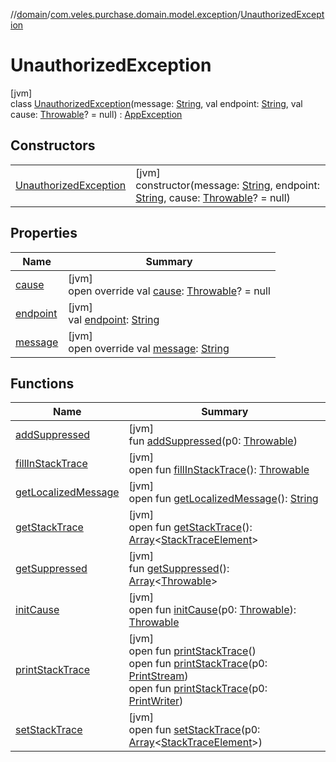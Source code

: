 //[domain](../../../index.md)/[com.veles.purchase.domain.model.exception](../index.md)/[UnauthorizedException](index.md)

# UnauthorizedException

[jvm]\
class [UnauthorizedException](index.md)(message: [String](https://kotlinlang.org/api/latest/jvm/stdlib/kotlin/-string/index.html), val endpoint: [String](https://kotlinlang.org/api/latest/jvm/stdlib/kotlin/-string/index.html), val cause: [Throwable](https://kotlinlang.org/api/latest/jvm/stdlib/kotlin/-throwable/index.html)? = null) : [AppException](../-app-exception/index.md)

## Constructors

| | |
|---|---|
| [UnauthorizedException](-unauthorized-exception.md) | [jvm]<br>constructor(message: [String](https://kotlinlang.org/api/latest/jvm/stdlib/kotlin/-string/index.html), endpoint: [String](https://kotlinlang.org/api/latest/jvm/stdlib/kotlin/-string/index.html), cause: [Throwable](https://kotlinlang.org/api/latest/jvm/stdlib/kotlin/-throwable/index.html)? = null) |

## Properties

| Name | Summary |
|---|---|
| [cause](../-app-exception/cause.md) | [jvm]<br>open override val [cause](../-app-exception/cause.md): [Throwable](https://kotlinlang.org/api/latest/jvm/stdlib/kotlin/-throwable/index.html)? = null |
| [endpoint](../-app-exception/endpoint.md) | [jvm]<br>val [endpoint](../-app-exception/endpoint.md): [String](https://kotlinlang.org/api/latest/jvm/stdlib/kotlin/-string/index.html) |
| [message](../-app-exception/message.md) | [jvm]<br>open override val [message](../-app-exception/message.md): [String](https://kotlinlang.org/api/latest/jvm/stdlib/kotlin/-string/index.html) |

## Functions

| Name | Summary |
|---|---|
| [addSuppressed](index.md#282858770%2FFunctions%2F-1078502285) | [jvm]<br>fun [addSuppressed](index.md#282858770%2FFunctions%2F-1078502285)(p0: [Throwable](https://kotlinlang.org/api/latest/jvm/stdlib/kotlin/-throwable/index.html)) |
| [fillInStackTrace](index.md#-1102069925%2FFunctions%2F-1078502285) | [jvm]<br>open fun [fillInStackTrace](index.md#-1102069925%2FFunctions%2F-1078502285)(): [Throwable](https://kotlinlang.org/api/latest/jvm/stdlib/kotlin/-throwable/index.html) |
| [getLocalizedMessage](index.md#1043865560%2FFunctions%2F-1078502285) | [jvm]<br>open fun [getLocalizedMessage](index.md#1043865560%2FFunctions%2F-1078502285)(): [String](https://kotlinlang.org/api/latest/jvm/stdlib/kotlin/-string/index.html) |
| [getStackTrace](index.md#2050903719%2FFunctions%2F-1078502285) | [jvm]<br>open fun [getStackTrace](index.md#2050903719%2FFunctions%2F-1078502285)(): [Array](https://kotlinlang.org/api/latest/jvm/stdlib/kotlin/-array/index.html)&lt;[StackTraceElement](https://docs.oracle.com/javase/8/docs/api/java/lang/StackTraceElement.html)&gt; |
| [getSuppressed](index.md#672492560%2FFunctions%2F-1078502285) | [jvm]<br>fun [getSuppressed](index.md#672492560%2FFunctions%2F-1078502285)(): [Array](https://kotlinlang.org/api/latest/jvm/stdlib/kotlin/-array/index.html)&lt;[Throwable](https://kotlinlang.org/api/latest/jvm/stdlib/kotlin/-throwable/index.html)&gt; |
| [initCause](index.md#-418225042%2FFunctions%2F-1078502285) | [jvm]<br>open fun [initCause](index.md#-418225042%2FFunctions%2F-1078502285)(p0: [Throwable](https://kotlinlang.org/api/latest/jvm/stdlib/kotlin/-throwable/index.html)): [Throwable](https://kotlinlang.org/api/latest/jvm/stdlib/kotlin/-throwable/index.html) |
| [printStackTrace](index.md#-1769529168%2FFunctions%2F-1078502285) | [jvm]<br>open fun [printStackTrace](index.md#-1769529168%2FFunctions%2F-1078502285)()<br>open fun [printStackTrace](index.md#1841853697%2FFunctions%2F-1078502285)(p0: [PrintStream](https://docs.oracle.com/javase/8/docs/api/java/io/PrintStream.html))<br>open fun [printStackTrace](index.md#1175535278%2FFunctions%2F-1078502285)(p0: [PrintWriter](https://docs.oracle.com/javase/8/docs/api/java/io/PrintWriter.html)) |
| [setStackTrace](index.md#2135801318%2FFunctions%2F-1078502285) | [jvm]<br>open fun [setStackTrace](index.md#2135801318%2FFunctions%2F-1078502285)(p0: [Array](https://kotlinlang.org/api/latest/jvm/stdlib/kotlin/-array/index.html)&lt;[StackTraceElement](https://docs.oracle.com/javase/8/docs/api/java/lang/StackTraceElement.html)&gt;) |
